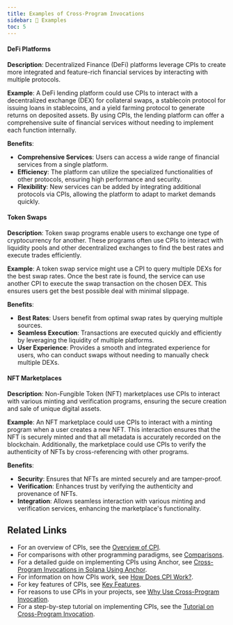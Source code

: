 ```yaml
---
title: Examples of Cross-Program Invocations
sidebar: 🔧 Examples
toc: 5
---
```


#### DeFi Platforms

**Description**: Decentralized Finance (DeFi) platforms leverage CPIs to create more integrated and feature-rich financial services by interacting with multiple protocols.

**Example**: A DeFi lending platform could use CPIs to interact with a decentralized exchange (DEX) for collateral swaps, a stablecoin protocol for issuing loans in stablecoins, and a yield farming protocol to generate returns on deposited assets. By using CPIs, the lending platform can offer a comprehensive suite of financial services without needing to implement each function internally.

**Benefits**:

- **Comprehensive Services**: Users can access a wide range of financial services from a single platform.
- **Efficiency**: The platform can utilize the specialized functionalities of other protocols, ensuring high performance and security.
- **Flexibility**: New services can be added by integrating additional protocols via CPIs, allowing the platform to adapt to market demands quickly.

#### Token Swaps

**Description**: Token swap programs enable users to exchange one type of cryptocurrency for another. These programs often use CPIs to interact with liquidity pools and other decentralized exchanges to find the best rates and execute trades efficiently.

**Example**: A token swap service might use a CPI to query multiple DEXs for the best swap rates. Once the best rate is found, the service can use another CPI to execute the swap transaction on the chosen DEX. This ensures users get the best possible deal with minimal slippage.

**Benefits**:

- **Best Rates**: Users benefit from optimal swap rates by querying multiple sources.
- **Seamless Execution**: Transactions are executed quickly and efficiently by leveraging the liquidity of multiple platforms.
- **User Experience**: Provides a smooth and integrated experience for users, who can conduct swaps without needing to manually check multiple DEXs.

#### NFT Marketplaces

**Description**: Non-Fungible Token (NFT) marketplaces use CPIs to interact with various minting and verification programs, ensuring the secure creation and sale of unique digital assets.

**Example**: An NFT marketplace could use CPIs to interact with a minting program when a user creates a new NFT. This interaction ensures that the NFT is securely minted and that all metadata is accurately recorded on the blockchain. Additionally, the marketplace could use CPIs to verify the authenticity of NFTs by cross-referencing with other programs.

**Benefits**:

- **Security**: Ensures that NFTs are minted securely and are tamper-proof.
- **Verification**: Enhances trust by verifying the authenticity and provenance of NFTs.
- **Integration**: Allows seamless interaction with various minting and verification services, enhancing the marketplace's functionality.

## Related Links

- For an overview of CPIs, see the [Overview of CPI](overview.md).
- For comparisons with other programming paradigms, see [Comparisons](comparisons.md).
- For a detailed guide on implementing CPIs using Anchor, see [Cross-Program Invocations in Solana Using Anchor](tutorial.md).
- For information on how CPIs work, see [How Does CPI Work?](how-does-it-work.md).
- For key features of CPIs, see [Key Features](key-features.md).
- For reasons to use CPIs in your projects, see [Why Use Cross-Program Invocation](why.md).
- For a step-by-step tutorial on implementing CPIs, see the [Tutorial on Cross-Program Invocation](tutorial.md).
